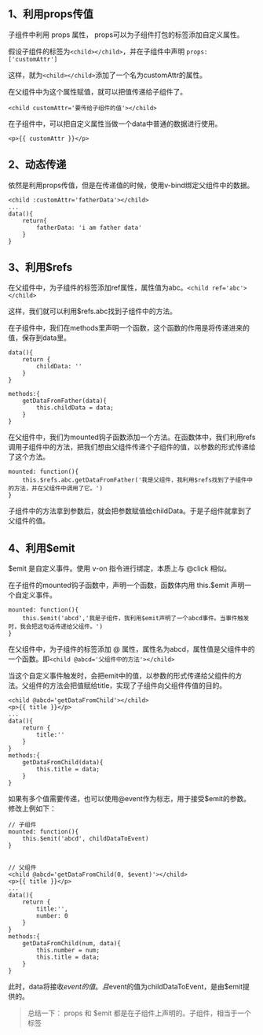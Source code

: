 1、利用props传值
-------
子组件中利用 props 属性， props可以为子组件打包的标签添加自定义属性。

假设子组件的标签为```<child></child>```，并在子组件中声明 ```props: ['customAttr']``` 

这样，就为```<child></child>```添加了一个名为customAttr的属性。

在父组件中为这个属性赋值，就可以把值传递给子组件了。
```
<child customAttr='要传给子组件的值'></child>
```

在子组件中，可以把自定义属性当做一个data中普通的数据进行使用。
```
<p>{{ customAttr }}</p>
```


2、动态传递
------
依然是利用props传值，但是在传递值的时候，使用v-bind绑定父组件中的数据。
```
<child :customAttr='fatherData'></child>
...
data(){
    return{
        fatherData: 'i am father data'
    }
}
```

3、利用$refs
------
在父组件中，为子组件的标签添加ref属性，属性值为abc。```<child ref='abc'></child>```

这样，我们就可以利用$refs.abc找到子组件中的方法。

在子组件中，我们在methods里声明一个函数，这个函数的作用是将传递进来的值，保存到data里。
```
data(){
    return {
        childData: ''
    }
}

methods:{
    getDataFromFather(data){
        this.childData = data;
    }
}
```

在父组件中，我们为mounted钩子函数添加一个方法。在函数体中，我们利用refs调用子组件中的方法，把我们想由父组件传递个子组件的值，以参数的形式传递给了这个方法。
```
mounted: function(){
    this.$refs.abc.getDataFromFather('我是父组件，我利用$refs找到了子组件中的方法，并在父组件中调用了它。')
}
```

子组件中的方法拿到参数后，就会把参数赋值给childData。于是子组件就拿到了父组件的值。

4、利用$emit
-------
$emit 是自定义事件。使用 v-on 指令进行绑定，本质上与 @click 相似。

在子组件的mounted钩子函数中，声明一个函数，函数体内用 this.$emit 声明一个自定义事件。
```
mounted: function(){
    this.$emit('abcd','我是子组件，我利用$emit声明了一个abcd事件。当事件触发时，我会把这句话传递给父组件。')
}
```
在父组件中，为子组件的标签添加 @ 属性，属性名为abcd，属性值是父组件中的一个函数。即```<child @abcd='父组件中的方法'></child>```

当这个自定义事件触发时，会把emit中的值，以参数的形式传递给父组件的方法。父组件的方法会把值赋给title，实现了子组件向父组件传值的目的。
```
<child @abcd='getDataFromChild'></child>
<p>{{ title }}</p>
...
data(){
    return {
        title:''
    }
}
methods:{
    getDataFromChild(data){
        this.title = data;
    }
}
```
如果有多个值需要传递，也可以使用@event作为标志，用于接受$emit的参数。修改上例如下：
```
// 子组件
mounted: function(){
    this.$emit('abcd', childDataToEvent)
}


// 父组件
<child @abcd='getDataFromChild(0, $event)'></child>
<p>{{ title }}</p>
...
data(){
    return {
        title:'',
        number: 0
    }
}
methods:{
    getDataFromChild(num, data){
        this.number = num;
        this.title = data;
    }
}
```
此时，data将接收$event的值。且$event的值为childDataToEvent，是由$emit提供的。


>总结一下： props 和 $emit 都是在子组件上声明的。子组件，相当于一个标签